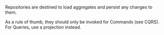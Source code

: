 Repositories are destined to load aggregates and persist any changes to them.

As a rule of thumb, they should only be invoked for Commands (see CQRS).
For Queries, use a projection instead.
